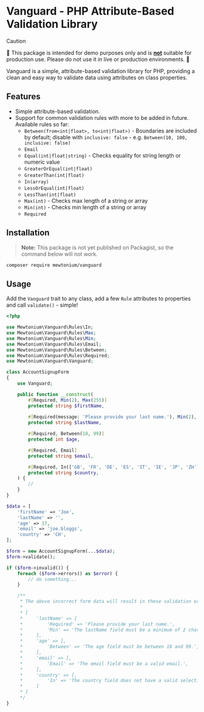 # Vanguard - PHP Attribute-Based Validation Library

> [!CAUTION]
> 🛑 This package is intended for demo purposes only and is **<u>not</u>** suitable for production use. Please do not use it in live or production environments. 🛑

Vanguard is a simple, attribute-based validation library for PHP, providing a clean and easy way to validate data using attributes on class properties.

## Features

- Simple attribute-based validation.
- Support for common validation rules with more to be added in future. Available rules so far:
  - `Between(from<int|float>, to<int|float>)` - Boundaries are included by default; disable with `inclusive: false` - e.g. `Between(10, 100, inclusive: false)`
  - `Email`
  - `Equal(int|float|string)` - Checks equality for string length or numeric value
  - `GreaterOrEqual(int|float)`
  - `GreaterThan(int|float)`
  - `In(array)`
  - `LessOrEqual(int|float)`
  - `LessThan(int|float)`
  - `Max(int)` - Checks max length of a string or array
  - `Min(int)` - Checks min length of a string or array
  - `Required`

## Installation

> **Note:** This package is not yet published on Packagist, so the command below will not work.

```bash
composer require mewtonium/vanguard
```

## Usage

Add the `Vanguard` trait to any class, add a few `Rule` attributes to properties and call `validate()` - simple!

```php
<?php

use Mewtonium\Vanguard\Rules\In;
use Mewtonium\Vanguard\Rules\Max;
use Mewtonium\Vanguard\Rules\Min;
use Mewtonium\Vanguard\Rules\Email;
use Mewtonium\Vanguard\Rules\Between;
use Mewtonium\Vanguard\Rules\Required;
use Mewtonium\Vanguard\Vanguard;

class AccountSignupForm
{
    use Vanguard;

    public function __construct(
        #[Required, Min(2), Max(255)]
        protected string $firstName,
        
        #[Required(message: 'Please provide your last name.'), Min(2), Max(255)]
        protected string $lastName,

        #[Required, Between(18, 99)]
        protected int $age,

        #[Required, Email]
        protected string $email,

        #[Required, In(['GB', 'FR', 'DE', 'ES', 'IT', 'IE', 'JP', 'ZH'])]
        protected string $country,
    ) {
        //
    }
}

$data = [
    'firstName' => 'Joe',
    'lastName' => '',
    'age' => 17,
    'email' => 'joe.bloggs',
    'country' => 'CH',
];

$form = new AccountSignupForm(...$data);
$form->validate();

if ($form->invalid()) {
    foreach ($form->errors() as $error) {
        // do something...
    }

    /**
     * The above incorrect form data will result in these validation errors:
     * 
     * [
     *     'lastName' => [
     *         'Required' => 'Please provide your last name.',
     *         'Min' => 'The lastName field must be a minimum of 2 characters long.',
     *     ],
     *     'age' => [,
     *         'Between' => 'The age field must be between 18 and 99.',
     *     ],
     *     'email' => [,
     *         'Email' => 'The email field must be a valid email.',
     *     ],
     *     'country' => [,
     *         'In' => 'The country field does not have a valid selection.',
     *     ]
     * ]
     */
}
```


